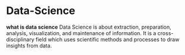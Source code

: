 # Data-Science
**what is data science**
Data Science is about extraction, preparation, analysis, visualization, and maintenance of information. It is a cross-disciplinary field which uses scientific methods and processes to draw insights from data. 
